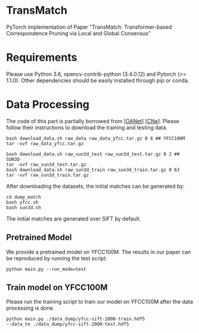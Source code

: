 # TransMatch
PyTorch implementation of Paper "TransMatch: Transformer-based Correspondence Pruning via Local and Global Consensus"


# Requirements

Please use Python 3.6, opencv-contrib-python (3.4.0.12) and Pytorch (>= 1.1.0). Other dependencies should be easily installed through pip or conda.

# Data Processing
The code of this part is partially borrowed from [[OANet](https://github.com/zjhthu/OANet)] [[CNe](https://github.com/vcg-uvic/learned-correspondence-release)]. Please follow their instructions to download the training and testing data.

    bash download_data.sh raw_data raw_data_yfcc.tar.gz 0 8 ## YFCC100M
    tar -xvf raw_data_yfcc.tar.gz

    bash download_data.sh raw_sun3d_test raw_sun3d_test.tar.gz 0 2 ## SUN3D
    tar -xvf raw_sun3d_test.tar.gz
    bash download_data.sh raw_sun3d_train raw_sun3d_train.tar.gz 0 63
    tar -xvf raw_sun3d_train.tar.gz

After downloading the datasets, the initial matches can be generated by:

    cd dump_match
    bash yfcc.sh
    bash sun3d.sh

The initial matches are generated over SIFT by default. 
## Pretrained Model

We provide a pretrained model on YFCC100M. The results in our paper can be reproduced by running the test script:

    python main.py --run_mode=test 
## Train model on YFCC100M
Please run the training script to train our model on YFCC100M after the data processing is done.

    python main.py ./data_dump/yfcc-sift-2000-train.hdf5
    --data_te ./data_dump/yfcc-sift-2000-test.hdf5
